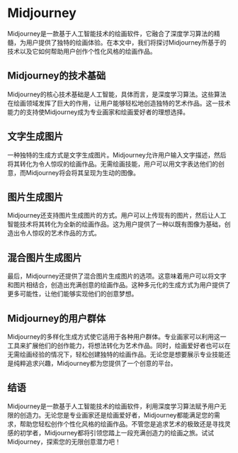 # Midjourney

Midjourney是一款基于人工智能技术的绘画软件，它融合了深度学习算法的精髓，为用户提供了独特的绘画体验。在本文中，我们将探讨Midjourney所基于的技术以及它如何帮助用户创作个性化风格的绘画作品。

## Midjourney的技术基础

Midjourney的核心技术基础是人工智能，具体而言，是深度学习算法。这些算法在绘画领域发挥了巨大的作用，让用户能够轻松地创造独特的艺术作品。这一技术能力的支持使Midjourney成为专业画家和绘画爱好者的理想选择。

## 文字生成图片

一种独特的生成方式是文字生成图片。Midjourney允许用户输入文字描述，然后将其转化为令人惊叹的绘画作品。无需绘画技能，用户可以用文字表达他们的创意，而Midjourney将会将其呈现为生动的图像。

## 图片生成图片

Midjourney还支持图片生成图片的方式。用户可以上传现有的图片，然后让人工智能技术将其转化为全新的绘画作品。这为用户提供了一种以既有图像为基础，创造出令人惊叹的艺术作品的方式。

## 混合图片生成图片

最后，Midjourney还提供了混合图片生成图片的选项。这意味着用户可以将文字和图片相结合，创造出充满创意的绘画作品。这种多元化的生成方式为用户提供了更多可能性，让他们能够实现他们的创意梦想。

## Midjourney的用户群体

Midjourney的多样化生成方式使它适用于各种用户群体。专业画家可以利用这一工具来扩展他们的创作能力，将想法转化为艺术作品。同时，绘画爱好者也可以在无需绘画经验的情况下，轻松创建独特的绘画作品。无论您是想要展示专业技能还是纯粹追求兴趣，Midjourney都为您提供了一个创意的平台。

## 结语

Midjourney是一款基于人工智能技术的绘画软件，利用深度学习算法赋予用户无限的创造力。无论您是专业画家还是绘画爱好者，Midjourney都能满足您的需求，帮助您轻松创作个性化风格的绘画作品。不管您是追求艺术的极致还是寻找灵感的初学者，Midjourney都将引领您踏上一段充满创造力的绘画之旅。试试Midjourney，探索您的无限创意潜力吧！
